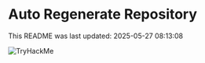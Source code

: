 # Auto Regenerate Repository

This README was last updated: 2025-05-27 08:13:08

 ![TryHackMe](https://tryhackme.com/badge/533634)